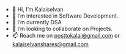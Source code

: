 - 👋 Hi, I’m Kalaiselvan
- 👀 I’m interested in Software Development.
- 🌱 I’m currently DSA
- 💞️ I’m looking to collaborate on Projects.
- 📫 Reach me on posttokalai@gmail.com or kalaiselvanshares@gmail.com

<!---
Kalaisgit/Kalaisgit is a ✨ special ✨ repository because its `README.md` (this file) appears on your GitHub profile.
You can click the Preview link to take a look at your changes.
--->
